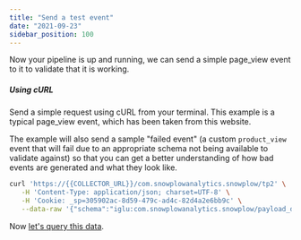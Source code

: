 ```yaml
---
title: "Send a test event"
date: "2021-09-23"
sidebar_position: 100
---
```


Now your pipeline is up and running, we can send a simple page_view event to it to validate that it is working.

##### Using cURL

Send a simple request using cURL from your terminal. This example is a typical page_view event, which has been taken from this website.

The example will also send a sample "failed event" (a custom `product_view` event that will fail due to an appropriate schema not being available to validate against) so that you can get a better understanding of how bad events are generated and what they look like.

```bash
curl 'https://{{COLLECTOR_URL}}/com.snowplowanalytics.snowplow/tp2' \
   -H 'Content-Type: application/json; charset=UTF-8' \
   -H 'Cookie: _sp=305902ac-8d59-479c-ad4c-82d4a2e6bb9c' \
   --data-raw '{"schema":"iglu:com.snowplowanalytics.snowplow/payload_data/jsonschema/1-0-4","data":[{"e":"pv","url":"/docs/open-source-quick-start/quick-start-installation-guide-on-aws/send-test-events-to-your-pipeline/","page":"Send test events to your pipeline - Snowplow Docs","refr":"https://docs.snowplow.io/","tv":"js-2.17.2","tna":"spExample","aid":"docs-example","p":"web","tz":"Europe/London","lang":"en-GB","cs":"UTF-8","res":"3440x1440","cd":"24","cookie":"1","eid":"4e35e8c6-03c4-4c17-8202-80de5bd9d953","dtm":"1626182778191","cx":"eyJzY2hlbWEiOiJpZ2x1OmNvbS5zbm93cGxvd2FuYWx5dGljcy5zbm93cGxvdy9jb250ZXh0cy9qc29uc2NoZW1hLzEtMC0wIiwiZGF0YSI6W3sic2NoZW1hIjoiaWdsdTpjb20uc25vd3Bsb3dhbmFseXRpY3Muc25vd3Bsb3cvd2ViX3BhZ2UvanNvbnNjaGVtYS8xLTAtMCIsImRhdGEiOnsiaWQiOiI0YTU2ZjQyNy05MTk2LTQyZDEtOWE0YS03ZjRlNzk2OTM3ZmEifX1dfQ","vp":"863x1299","ds":"848x5315","vid":"3","sid":"87c18fc8-2055-4ec4-8ad6-fff64081c2f3","duid":"5f06dbb0-a893-472b-b61a-7844032ab3d6","stm":"1626182778194"},{"e":"ue","ue_px":"eyJzY2hlbWEiOiJpZ2x1OmNvbS5zbm93cGxvd2FuYWx5dGljcy5zbm93cGxvdy91bnN0cnVjdF9ldmVudC9qc29uc2NoZW1hLzEtMC0wIiwiZGF0YSI6eyJzY2hlbWEiOiJpZ2x1OmNvbS5teV9jb21wYW55L3Byb2R1Y3Rfdmlldy9qc29uc2NoZW1hLzEtMC0wIiwiZGF0YSI6eyJpZCI6IjVOMFctUEwwVyIsImN1cnJlbnRfcHJpY2UiOjQ0Ljk5LCJkZXNjcmlwdGlvbiI6IlB1cnBsZSBTbm93cGxvdyBIb29kaWUifX19","tv":"js-2.17.2","tna":"spExample","aid":"docs-example","p":"web","tz":"Europe/London","lang":"en-GB","cs":"UTF-8","res":"3440x1440","cd":"24","cookie":"1","eid":"542a79d3-a3b8-421c-99d6-543ff140a56a","dtm":"1626182778193","cx":"eyJzY2hlbWEiOiJpZ2x1OmNvbS5zbm93cGxvd2FuYWx5dGljcy5zbm93cGxvdy9jb250ZXh0cy9qc29uc2NoZW1hLzEtMC0wIiwiZGF0YSI6W3sic2NoZW1hIjoiaWdsdTpjb20uc25vd3Bsb3dhbmFseXRpY3Muc25vd3Bsb3cvd2ViX3BhZ2UvanNvbnNjaGVtYS8xLTAtMCIsImRhdGEiOnsiaWQiOiI0YTU2ZjQyNy05MTk2LTQyZDEtOWE0YS03ZjRlNzk2OTM3ZmEifX1dfQ","vp":"863x1299","ds":"848x5315","vid":"3","sid":"87c18fc8-2055-4ec4-8ad6-fff64081c2f3","duid":"5f06dbb0-a893-472b-b61a-7844032ab3d6","refr":"https://docs.snowplow.io/","url":"/docs/open-source-quick-start/quick-start-installation-guide-on-aws/send-test-events-to-your-pipeline/","stm":"1626182778194"}]}'
```

Now [let's query this data](/docs/getting-started-on-snowplow-open-source/quick-start-gcp/query-your-data/index.md).
